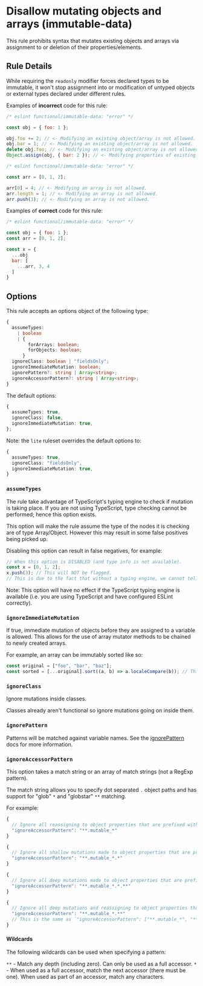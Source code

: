 # Disallow mutating objects and arrays (immutable-data)

This rule prohibits syntax that mutates existing objects and arrays via assignment to or deletion of their properties/elements.

## Rule Details

While requiring the `readonly` modifier forces declared types to be immutable,
it won't stop assignment into or modification of untyped objects or external types declared under different rules.

Examples of **incorrect** code for this rule:

```js
/* eslint functional/immutable-data: "error" */

const obj = { foo: 1 };

obj.foo += 2; // <- Modifying an existing object/array is not allowed.
obj.bar = 1; // <- Modifying an existing object/array is not allowed.
delete obj.foo; // <- Modifying an existing object/array is not allowed.
Object.assign(obj, { bar: 2 }); // <- Modifying properties of existing object not allowed.
```

```js
/* eslint functional/immutable-data: "error" */

const arr = [0, 1, 2];

arr[0] = 4; // <- Modifying an array is not allowed.
arr.length = 1; // <- Modifying an array is not allowed.
arr.push(3); // <- Modifying an array is not allowed.
```

Examples of **correct** code for this rule:

```js
/* eslint functional/immutable-data: "error" */

const obj = { foo: 1 };
const arr = [0, 1, 2];

const x = {
  ...obj
  bar: [
    ...arr, 3, 4
  ]
}
```

## Options

This rule accepts an options object of the following type:

```ts
{
  assumeTypes:
    | boolean
    | {
        forArrays: boolean;
        forObjects: boolean;
      }
  ignoreClass: boolean | "fieldsOnly";
  ignoreImmediateMutation: boolean;
  ignorePattern?: string | Array<string>;
  ignoreAccessorPattern?: string | Array<string>;
}
```

The default options:

```ts
{
  assumeTypes: true,
  ignoreClass: false,
  ignoreImmediateMutation: true,
};
```

Note: the `lite` ruleset overrides the default options to:

```ts
{
  assumeTypes: true,
  ignoreClass: "fieldsOnly",
  ignoreImmediateMutation: true,
}
```

### `assumeTypes`

The rule take advantage of TypeScript's typing engine to check if mutation is taking place.
If you are not using TypeScript, type checking cannot be performed; hence this option exists.

This option will make the rule assume the type of the nodes it is checking are of type Array/Object.
However this may result in some false positives being picked up.

Disabling this option can result in false negatives, for example:

```js
// When this option is DISABLED (and type info is not available).
const x = [0, 1, 2];
x.push(3); // This will NOT be flagged.
// This is due to the fact that without a typing engine, we cannot tell that x is an array.
```

Note: This option will have no effect if the TypeScript typing engine is available (i.e. you are using TypeScript and have configured ESLint correctly).

### `ignoreImmediateMutation`

If true, immediate mutation of objects before they are assigned to a variable is allowed.
This allows for the use of array mutator methods to be chained to newly created arrays.

For example, an array can be immutably sorted like so:

```js
const original = ["foo", "bar", "baz"];
const sorted = [...original].sort((a, b) => a.localeCompare(b)); // This is OK with ignoreImmediateMutation.
```

### `ignoreClass`

Ignore mutations inside classes.

Classes already aren't functional so ignore mutations going on inside them.

### `ignorePattern`

Patterns will be matched against variable names.
See the [ignorePattern](./options/ignore-pattern.md) docs for more information.

### `ignoreAccessorPattern`

This option takes a match string or an array of match strings (not a RegExp pattern).

The match string allows you to specify dot separated `.` object paths and has support for "glob" `*` and "globstar" `**` matching.

For example:

```js
{
  // Ignore all reassigning to object properties that are prefixed with "mutable_".
  "ignoreAccessorPattern": "**.mutable_*"
}
```

```js
{
  // Ignore all shallow mutations made to object properties that are prefixed with "mutable_".
  "ignoreAccessorPattern": "**.mutable_*.*"
}
```

```js
{
  // Ignore all deep mutations made to object properties that are prefixed with "mutable_".
  "ignoreAccessorPattern": "**.mutable_*.*.**"
}
```

```js
{
  // Ignore all deep mutations and reassigning to object properties that are prefixed with "mutable_".
  "ignoreAccessorPattern": "**.mutable_*.**"
  // This is the same as `"ignoreAccessorPattern": ["**.mutable_*", "**.mutable_*.*.**"]`
}
```

#### Wildcards

The following wildcards can be used when specifying a pattern:

`**` - Match any depth (including zero). Can only be used as a full accessor.
`*` - When used as a full accessor, match the next accessor (there must be one). When used as part of an accessor, match any characters.

